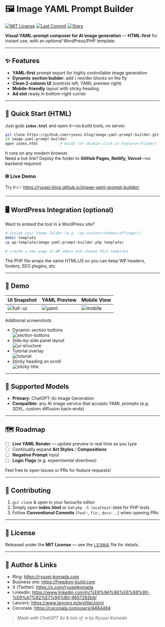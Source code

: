 # 🖼️ Image YAML Prompt Builder
[![MIT License](https://img.shields.io/badge/license-MIT-blue.svg)](LICENSE)
[![Last Commit](https://img.shields.io/github/last-commit/ryusei-blog/image-yaml-prompt-builder.svg)](../../commits/main)
[![Stars](https://img.shields.io/github/stars/ryusei-blog/image-yaml-prompt-builder?style=social)](../../stargazers)

**Visual YAML-prompt composer for AI image generation** — **HTML-first** for instant use, with an *optional* WordPress/PHP template.

---

## ✨ Features
- **YAML-first** prompt export for highly controllable image generation  
- **Dynamic section builder**: add / reorder blocks on the fly  
- **Clean 2-column UI** (controls left, YAML preview right)  
- **Mobile-friendly** layout with sticky heading  
- **Ad slot** ready in bottom-right corner  

---

## 🚀 Quick Start (HTML)

Just grab **`index.html`** and open it—no build tools, no server.

```bash
git clone https://github.com/ryusei-blog/image-yaml-prompt-builder.git
cd image-yaml-prompt-builder
open index.html          # macOS (or double-click in Explorer/Finder)
```

It runs on any modern browser.  
Need a live link? Deploy the folder to **GitHub Pages, Netlify, Vercel**—no backend required.

### 🌐 Live Demo
Try it 👉 https://ryusei-blog.github.io/image-yaml-prompt-builder/

---

## 🖥️ WordPress Integration (optional)

Want to embed the tool in a WordPress site?

```bash
# inside your theme folder (e.g. /wp-content/themes/affinger/)
mkdir template
cp wp-template/image-yaml-prompt-builder.php template/

# create a new page in WP admin and choose this template
```

The PHP file wraps the same HTML/JS so you can keep WP headers, footers, SEO plugins, etc.

---

## 📸 Demo
| UI Snapshot | YAML Preview | Mobile View |
|-------------|--------------|-------------|
| ![full-ui](https://ryusei-komada.com/wp-content/uploads/2025/04/4959873bc5667520cb27ac817a33504a.webp) | ![yaml](https://ryusei-komada.com/wp-content/uploads/2025/04/0b8d9f2c0f5369e0ff8a982deec41103.webp) | ![mobile](https://ryusei-komada.com/wp-content/uploads/2025/04/c98615228f9320929b3c62bbd084b909.webp) |

Additional screenshots  
- Dynamic section buttons  
  ![section-buttons](https://ryusei-komada.com/wp-content/uploads/2025/04/92213c79f33afe093d58edbe2610667a.webp)  
- Side-by-side panel layout  
  ![ui-structure](https://ryusei-komada.com/wp-content/uploads/2025/04/98836661ee3b79a65964aba13c977d93.webp)  
- Tutorial overlay  
  ![tutorial](https://ryusei-komada.com/wp-content/uploads/2025/04/adc9c585b6087881f0ce79af7cd8b4f9.webp)  
- Sticky heading on scroll  
  ![sticky-title](https://ryusei-komada.com/wp-content/uploads/2025/04/120db295a75477a874093ea921208575.webp)

---

## 🤖 Supported Models
- **Primary**: ChatGPT-4o Image Generation  
- **Compatible**: any AI image service that accepts YAML prompts (e.g. SDXL, custom diffusion back-ends)

---

## 🗺️ Roadmap
- [ ] **Live YAML Render** — update preview in real time as you type  
- [ ] Continually expand **Art Styles** / **Compositions**  
- [ ] **Negative Prompt** input  
- [ ] **Logic Flags** (e.g. experimental directives)

Feel free to open Issues or PRs for feature requests!

---

## 🤝 Contributing
1. `git clone` & open in your favourite editor  
2. Simply open **index.html** or run `php -S localhost:8080` for PHP tests  
3. Follow **Conventional Commits** (`feat:`, `fix:`, `docs:` …) when opening PRs

---

## 📄 License
Released under the **MIT License** — see the [`LICENSE`](LICENSE) file for details.

---

## 🔗 Author & Links
- Blog: <https://ryusei-komada.com>  
- Business site: <https://freedom-build.com>  
- X (Twitter): <https://x.com/ryuseikomada>  
- LinkedIn: <https://www.linkedin.com/in/%E9%9A%86%E6%88%90-%E9%A7%92%E7%94%B0-9857282b9/>  
- Lancers: <https://www.lancers.jp/profile/Jonni>  
- Coconala: <https://coconala.com/users/4464494>

> *Made with ChatGPT 4o & lots of ☕ by Ryusei Komada*

